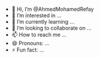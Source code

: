 - 👋 Hi, I’m @AhmedMohamedRefay
- 👀 I’m interested in ...
- 🌱 I’m currently learning ...
- 💞️ I’m looking to collaborate on ...
- 📫 How to reach me ...
- 😄 Pronouns: ...
- ⚡ Fun fact: ...

<!---
AhmedMohamedRefay/AhmedMohamedRefay is a ✨ special ✨ repository because its `README.md` (this file) appears on your GitHub profile.
You can click the Preview link to take a look at your changes.
--->

